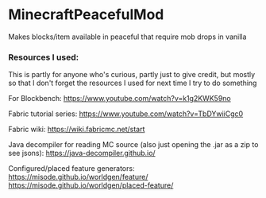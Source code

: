 # MinecraftPeacefulMod
Makes blocks/item available in peaceful that require mob drops in vanilla


### Resources I used:

This is partly for anyone who's curious, partly just to give credit, but mostly so that I don't forget the resources I used for next time I try to do something

For Blockbench:
https://www.youtube.com/watch?v=k1g2KWK59no

Fabric tutorial series:
https://www.youtube.com/watch?v=TbDYwiiCgc0

Fabric wiki:
https://wiki.fabricmc.net/start

Java decompiler for reading MC source (also just opening the .jar as a zip to see jsons):
https://java-decompiler.github.io/

Configured/placed feature generators:
https://misode.github.io/worldgen/feature/
https://misode.github.io/worldgen/placed-feature/
